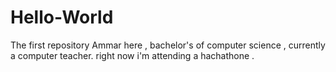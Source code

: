 # Hello-World
The first repository
Ammar here , bachelor's of computer science , currently a computer teacher.
right now i'm attending a hachathone .
